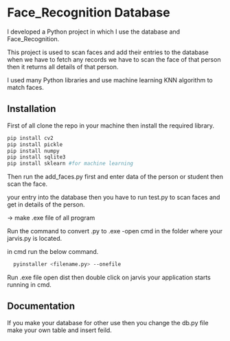  
# Face_Recognition Database

I developed a Python project in which I use the database and Face_Recognition.

This project is used to scan faces and add their entries to the database when we have to fetch any records we have to scan the face of that person then it returns all details of that person.

I used many Python libraries and use machine learning KNN algorithm to match faces.




## Installation

First of all clone the repo in your machine then install the required library.

```bash
pip install cv2
pip install pickle
pip install numpy 
pip install sqlite3 
pip install sklearn #for machine learning

```
Then run the add_faces.py first and enter data of the person or student then scan the face.

your entry into the database then you have to run test.py to scan faces and get in details of the person.

-> make .exe file of all program

Run the command to convert .py to .exe
-open cmd in the folder where your jarvis.py is located.

in cmd run the below command.

```bash
  pyinstaller <filename.py> --onefile
```  
Run .exe file
open dist then double click on jarvis your application starts running in cmd.

## Documentation

If you make your database for other use then you change the db.py file make your own table and insert feild.




